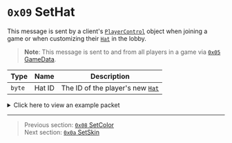 # `0x09` SetHat

This message is sent by a client's [`PlayerControl`](../05_innernetobject_types/04_playercontrol.md) object when joining a game or when customizing their [`Hat`](../01_packet_structure/06_enums.md#hat) in the lobby.

> **Note**: This message is sent to and from all players in a game via [`0x05` GameData](../02_root_message_types/05_gamedata.md).

| Type | Name | Description |
| --- | --- | --- |
| `byte` | Hat ID | The ID of the player's new [`Hat`](../01_packet_structure/06_enums.md#hat) |

<details>
    <summary>Click here to view an example packet</summary>

```
01              # Reliable packet
003d            # Nonce
210005          # Hazel message (tag of 0x05 = GameData)
    d3503f8a    # Game ID: -1975562029 (REDSUS)
    030002      # Hazel message (tag of 0x02 = RPC)
        4b      # Sender (PlayerControl) Net ID: 75
        09      # RPC Call ID: 9 (SetHat)
        40      # Hat ID: 64 (MOHAWK)
```
</details>

---

> Previous section: [`0x08` SetColor](08_setcolor.md)<br>
> Next section: [`0x0a` SetSkin](10_setskin.md)
